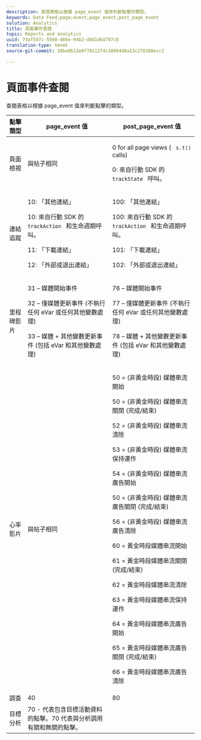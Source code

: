 ```yaml
---
description: 查閱表格以根據 page_event 值來判斷點擊的類型。
keywords: Data Feed;page;event;page_event;post_page_event
solution: Analytics
title: 頁面事件查閱
topic: Reports and analytics
uuid: 73af597c-5560-466e-94b2-ddd1d64797c8
translation-type: tm+mt
source-git-commit: 16ba0b12e0f70112f4c10804d0a13c278388ecc2

---
```



# 頁面事件查閱

查閱表格以根據 page_event 值來判斷點擊的類型。

<table id="table_33AF375E0B41474696D7A4A92C652A5F"> 
 <thead> 
  <tr> 
   <th colname="col1" class="entry"> 點擊類型 </th> 
   <th colname="col02" class="entry"> page_event 值 </th> 
   <th colname="col2" class="entry"> post_page_event 值 </th> 
  </tr> 
 </thead>
 <tbody> 
  <tr> 
   <td colname="col1"> 頁面檢視 </td> 
   <td colname="col02"> 與帖子相同 </td> 
   <td colname="col2"> <p>0 for all page views ( <code> s.t() </code> calls) </p> <p>0: 來自行動 SDK 的 <code> trackState </code> 呼叫。 </p> </td> 
  </tr> 
  <tr> 
   <td colname="col1"> 連結追蹤 </td> 
   <td colname="col02"> <p>10: 「其他連結」 </p> <p>10: 來自行動 SDK 的 <code> trackAction </code> 和生命週期呼叫。 </p> <p>11: 「下載連結」 </p> <p>12: 「外部或退出連結」 </p> </td> 
   <td colname="col2"> <p>100: 「其他連結」 </p> <p>100: 來自行動 SDK 的 <code> trackAction </code> 和生命週期呼叫。 </p> <p>101: 「下載連結」 </p> <p>102: 「外部或退出連結」 </p> </td> 
  </tr> 
  <tr> 
   <td colname="col1"> 里程碑影片 </td> 
   <td colname="col02"> 
    <!--<p>30 - Legacy full media tracking event at the end of the video playback (no longer supported)</p>--> <p>31 – 媒體開始事件 </p> <p>32 – 僅媒體更新事件 (不執行任何 eVar 或任何其他變數處理) </p> <p>33 – 媒體 + 其他變數更新事件 (包括 eVar 和其他變數處理) </p> </td> 
   <td colname="col2"> 
    <!--<p> 75 - Legacy full media tracking event at theend of the video playback (no longer supported)</p>--> <p> 76 – 媒體開始事件 </p> <p>77 – 僅媒體更新事件 (不執行任何 eVar 或任何其他變數處理) </p> <p>78 – 媒體 + 其他變數更新事件 (包括 eVar 和其他變數處理) </p> </td> 
  </tr> 
  <tr> 
   <td colname="col1"> <p>心率影片 </p> </td> 
   <td colname="col02"> 與帖子相同 </td> 
   <td colname="col2"> <p> 50 = (非黃金時段) 媒體串流開始 </p> <p> 50 = (非黃金時段) 媒體串流關閉 (完成/結束) </p> <p> 52 = (非黃金時段) 媒體串流清除 </p> <p> 53 = (非黃金時段) 媒體串流保持運作 </p> <p> 54 = (非黃金時段) 媒體串流廣告開始 </p> <p> 50 = (非黃金時段) 媒體串流廣告關閉 (完成/結束) </p> <p> 56 = (非黃金時段) 媒體串流廣告清除 </p> <p> 60 = 黃金時段媒體串流開始 </p> <p> 61 = 黃金時段媒體串流關閉 (完成/結束) </p> <p> 62 = 黃金時段媒體串流清除 </p> <p> 63 = 黃金時段媒體串流保持運作 </p> <p> 64 = 黃金時段媒體串流廣告開始 </p> <p> 65 = 黃金時段媒體串流廣告關閉 (完成/結束) </p> <p> 66 = 黃金時段媒體串流廣告清除 </p> </td> 
  </tr> 
  <tr> 
   <td colname="col1"> 調查 </td> 
   <td colname="col02"> 40 </td> 
   <td colname="col2"> 80 </td> 
  </tr> 
  <tr> 
   <td colname="col1"> 目標分析 </td> 
   <td colname="col02"> 70 - 代表包含目標活動資料的點擊。70 代表與分析調用有關和無關的點擊。 </td> 
   <td colname="col2"> </td> 
  </tr> 
 </tbody> 
</table>

